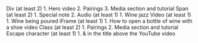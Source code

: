 Div (at least 2)
    1. Hero video
    2. Pairings
    3. Media section and tutorial
Span (at least 2)
    1. Special note
    2. 
Audio (at least 1)
    1. Wine jazz 
Video (at least 1)
    1. Wine being poured
iFrame (at least 1)
    1. How to open a bottle of wine with a shoe video
Class (at least 2)
    1. Pairings
    2. Media section and tutorial
Escape character (at least 1)
    1. &amp; in the title above the YouTube video